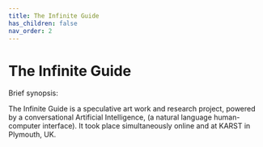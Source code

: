 ```yaml
---
title: The Infinite Guide
has_children: false
nav_order: 2
---
```


# The Infinite Guide

Brief synopsis:

The Infinite Guide is a speculative art work and research project, powered by a conversational Artificial Intelligence, (a natural language human-computer interface). It took place simultaneously online and at KARST in Plymouth, UK.
